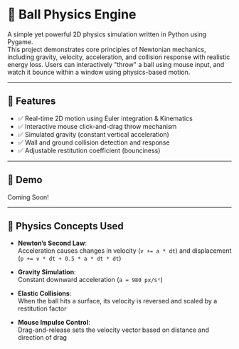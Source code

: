 # 🏀 Ball Physics Engine

A simple yet powerful 2D physics simulation written in Python using Pygame.  
This project demonstrates core principles of Newtonian mechanics, including gravity, velocity, acceleration, and collision response with realistic energy loss. Users can interactively "throw" a ball using mouse input, and watch it bounce within a window using physics-based motion.

---

## 🚀 Features

- ✅ Real-time 2D motion using Euler integration & Kinematics
- ✅ Interactive mouse click-and-drag throw mechanism  
- ✅ Simulated gravity (constant vertical acceleration)  
- ✅ Wall and ground collision detection and response  
- ✅ Adjustable restitution coefficient (bounciness)

---

## 📸 Demo

Coming Soon!

---

## 🧠 Physics Concepts Used

- **Newton’s Second Law**:  
  Acceleration causes changes in velocity (`v += a * dt`) and displacement (`p += v * dt + 0.5 * a * dt * dt`)

- **Gravity Simulation**:  
  Constant downward acceleration (`a = 980 px/s²`)

- **Elastic Collisions**:  
  When the ball hits a surface, its velocity is reversed and scaled by a restitution factor

- **Mouse Impulse Control**:  
  Drag-and-release sets the velocity vector based on distance and direction of drag

